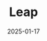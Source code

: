 ---  
layout: startup_page  
title: "Leap"  
id: "leapinc.com"  
permalink: "/leapleapinc.com01172025/"  
website: "http://leapinc.com"  
funding_round: ""  
funding_amount: "$20M"  
investors: "Tribeca Venture Partners, DNX Ventures"  
about: "Leap builds a network of branded retail stores using data, technology, and scale. Its platform helps brands quickly deploy stores that integrate with e-commerce, reducing costs and risks. Leap provides immersive customer experiences and operations informed by data analytics."  
markets: "Retail, Brand Marketing, E-Commerce, Retail Technology"  
hq: "New York, New York, United States"  
founded_year: "2018"  
linkedin: "https://www.linkedin.com/company/leapretail"  
twitter: "https://twitter.com/leap_retail"  
instagram: ""  
facebook: ""  
crunchbase: "https://www.crunchbase.com/organization/leap-services"  
pitchbook: "https://pitchbook.com/profiles/company/226532-53"  

date_display: "17-Jan-2025"  
date: "2025-01-17"

# SEO Optimization  
meta_title: "Leap -  Funding ($20M)"  
meta_description: "Leap, Leap builds a network of branded retail stores using data, technology, and scale. Its platform helps brands quickly deploy stores that integrate with ..."  
meta_keywords: "Leap, Retail, Brand Marketing, E-Commerce, Retail Technology,  funding"  
canonical_url: "https://startup.projectstartups.com/leapleapinc.com01172025/"  
---